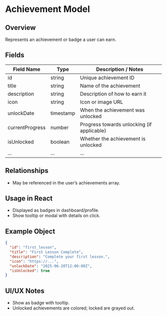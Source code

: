 # Achievement Model

## Overview

Represents an achievement or badge a user can earn.

## Fields

| Field Name      | Type      | Description / Notes                        |
| --------------- | --------- | ------------------------------------------ |
| id              | string    | Unique achievement ID                      |
| title           | string    | Name of the achievement                    |
| description     | string    | Description of how to earn it              |
| icon            | string    | Icon or image URL                          |
| unlockDate      | timestamp | When the achievement was unlocked          |
| currentProgress | number    | Progress towards unlocking (if applicable) |
| isUnlocked      | boolean   | Whether the achievement is unlocked        |
| ...             | ...       | ...                                        |

## Relationships

- May be referenced in the user’s achievements array.

## Usage in React

- Displayed as badges in dashboard/profile.
- Show tooltip or modal with details on click.

## Example Object

```json
{
  "id": "first_lesson",
  "title": "First Lesson Complete",
  "description": "Complete your first lesson.",
  "icon": "https://...",
  "unlockDate": "2025-06-20T12:00:00Z",
  "isUnlocked": true
}
```

## UI/UX Notes

- Show as badge with tooltip.
- Unlocked achievements are colored; locked are grayed out.
